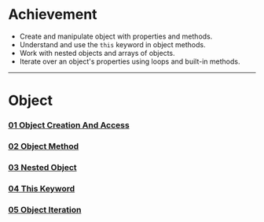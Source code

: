# Achievement
- Create and manipulate object with properties and methods.
- Understand and use the `this` keyword in object methods.
- Work with nested objects and arrays of objects.
- Iterate over an object's properties using loops and built-in methods.
---
# Object
### [01 Object Creation And Access](./01_object_creation_and_access.js)
### [02 Object Method](./02_object_method.js)
### [03 Nested Object](./03_nested_object.js)
### [04 This Keyword](./04_this_keyword.js)
### [05 Object Iteration](./05_object_iteration.js)